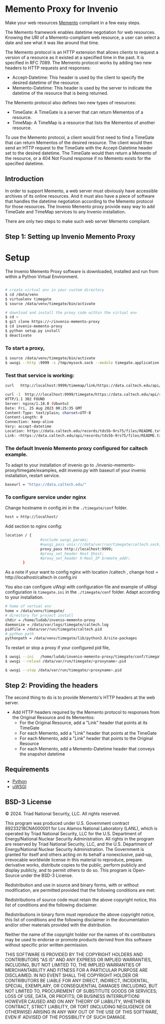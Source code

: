 # Memento Proxy for Invenio
Make your web resources [Memento](http://www.mementoweb.org) compliant in a few easy steps.

The Memento framework enables datetime negotiation for web resources. Knowing the URI of a Memento-compliant web resource, a user can select a date and see what it was like around that time.

The Memento protocol is an HTTP extension that allows clients to request a version of a resource as it existed at a specified time in the past. It is specified in RFC 7089.
The Memento protocol works by adding two new headers to HTTP requests and responses:

*  Accept-Datetime: This header is used by the client to specify the desired datetime of the resource.
*  Memento-Datetime: This header is used by the server to indicate the datetime of the resource that is being returned.

The Memento protocol also defines two new types of resources:

*  TimeGate: A TimeGate is a server that can return Mementos of a resource.
*  TimeMap: A TimeMap is a resource that lists the Mementos of another resource.

To use the Memento protocol, a client would first need to find a TimeGate that can return Mementos of the desired resource. 
The client would then send an HTTP request to the TimeGate with the Accept-Datetime header set to the desired datetime. 
The TimeGate would then return a Memento of the resource, or a 404 Not Found response if no Memento exists for the specified datetime.

## Introduction

In order to support Memento, a web server must obviously have accessible archives of its online resources.
And it must also have a piece of software that handles the datetime negotiation according to the Memento protocol for those resources.
The Invenio Memento proxy provide easy way to add TimeGate and TimeMap services to any Invenio installation.


There are only two steps to make such web server Memento compliant.

## Step 1: Setting up Invenio Memento Proxy

# Setup

The Invenio Memento Proxy software is downloaded, installed and run from within a Python Virtual Environment.
```bash

# create virtual env in your custom directory
$ cd /data/venv
$ virtualenv timegate
$ source /data/venv/timegate/bin/activate

# download and install the proxy code within the virtual env
$ cd ~
$ git clone https://~/invenio-memento-proxy
$ cd invenio-memento-proxy
$ python setup.py install
$ deactivate
```

### To start a proxy,

```bash
$ source /data/venv/timegate/bin/activate
$ uwsgi --http :9999 -s /tmp/mysock.sock --module timegate.application --callable application --virtualenv  /data/venv/timegate/
```

### Test that service is working:

```bash
curl   http://localhost:9999/timemap/link/https://data.caltech.edu/api/records/tds5b-9rs75/files/README.txt 

curl -I  http:///localhost:9999/timegate/https://data.caltech.edu/api/records/tds5b-9rs75/files/README.txt
HTTP/1.1 302 FOUND
Server: nginx/1.18.0 (Ubuntu)
Date: Fri, 25 Aug 2023 00:25:35 GMT
Content-Type: text/plain; charset=UTF-8
Content-Length: 0
Connection: keep-alive
Vary: accept-datetime
Location: https://data.caltech.edu/records/tds5b-9rs75/files/README.txt
Link: <https://data.caltech.edu/api/records/tds5b-9rs75/files/README.txt>; rel=original, <http://160.1.118.115/timemap/link/https://data.caltech.edu/api/records/tds5b-9rs75/files/README.txt>; rel=timemap; type=application/link-format, <http://160.1.118.115/timemap/json/https://data.caltech.edu/api/records/tds5b-9rs75/files/README.txt>; rel=timemap; type=application/json, <https://data.caltech.edu/records/tds5b-9rs75/files/README.txt>; rel="first last memento"; datetime="Mon, 03 Jul 2023 19:57:38 GMT"
```

### The default Invenio Memento proxy configured for caltech example.

To adapt to your installation of invenio 
go to ./invenio-memento-proxy/timegate/examples, edit invenio.py 
with baseurl of  your invenio installation, restart service.

```bash
baseurl = "https://data.caltech.edu/"
```
### To configure service under nginx

Change  hostname in config.ini in the `./timegate/conf` folder.


```bash
host = http://localhost/
```
Add section to nginx config:
```bash
location / {
                #include uwsgi_params;
                #uwsgi_pass unix:///data/var/run/timegate/caltech.sock;
                proxy_pass http://localhost:9999;
		        #proxy_set_header Host $host;
		        #proxy_set_header X-Real_IP $remote_addr;
        }
```        
As a note if your want to config nginx with  location /caltech , change host = http://localhost/caltech in config.ini


You also can configure  uWsgi with configuration file  and example of  uWsgi configuration  is `timegate.ini` in the `./timegate/conf` folder.
Adapt  according  to your installation. 

```bash
# home of vertual env
home = /data/venv/timegate/
# directory for project install
chdir = /home/ludab/invenio-memento-proxy
daemonize = /data/var/logs/timegate/caltech.log                                                                                                                                                                                        
pidfile = /data/var/run/timegate/caltech.pid
# python path
pythonpath = /data/venv/timegate/lib/python3.8/site-packages
```

To restart or stop a proxy if your configured pid file,
```bash
$ uwsgi --ini   /home/ludab/invenio-memento-proxy/timegate/conf/timegate.ini 
$ uwsgi --reload /data/var/run/timegate/<proxyname>.pid

$ uwsgi --stop /data/var/run/timegate/<proxyname>.pid
```
## Step 2: Providing the headers
The second thing to do is to provide Memento's HTTP headers at the web server.
* Add HTTP headers required by the Memento protocol to responses from the Original Resource and its Mementos:
  - For the Original Resource, add a "Link" header that points at its TimeGate
  - For each Memento, add a "Link" header that points at the TimeGate
  - For each Memento, add a "Link" header that points to the Original Resource
  - For each Memento, add a Memento-Datetime header that conveys the snapshot datetime


## Requirements
* [Python](https://www.python.org)
* [uWSGI](http://uwsgi-docs.readthedocs.org/en/latest/)



## BSD-3 License
© 2024. Triad National Security, LLC. All rights reserved.

This program was produced under U.S. Government contract 89233218CNA000001 for Los Alamos National Laboratory (LANL), which is operated by Triad National Security, LLC for the U.S. Department of Energy/National Nuclear Security Administration. All rights in the program are reserved by Triad National Security, LLC, and the U.S. Department of Energy/National Nuclear Security Administration. The Government is granted for itself and others acting on its behalf a nonexclusive, paid-up, irrevocable worldwide license in this material to reproduce, prepare. derivative works, distribute copies to the public, perform publicly and display publicly, and to permit others to do so.
This program is Open-Source under the BSD-3 License.

 

Redistribution and use in source and binary forms, with or without modification, are permitted provided that the following conditions are met:

 

Redistributions of source code must retain the above copyright notice, this list of conditions and the following disclaimer.
 

Redistributions in binary form must reproduce the above copyright notice, this list of conditions and the following disclaimer in the documentation and/or other materials provided with the distribution.
 

Neither the name of the copyright holder nor the names of its contributors may be used to endorse or promote products derived from this software without specific prior written permission.

THIS SOFTWARE IS PROVIDED BY THE COPYRIGHT HOLDERS AND CONTRIBUTORS "AS IS" AND ANY EXPRESS OR IMPLIED WARRANTIES, INCLUDING, BUT NOT LIMITED TO, THE IMPLIED WARRANTIES OF MERCHANTABILITY AND FITNESS FOR A PARTICULAR PURPOSE ARE DISCLAIMED. IN NO EVENT SHALL THE COPYRIGHT HOLDER OR CONTRIBUTORS BE LIABLE FOR ANY DIRECT, INDIRECT, INCIDENTAL, SPECIAL, EXEMPLARY, OR CONSEQUENTIAL DAMAGES (INCLUDING, BUT NOT LIMITED TO, PROCUREMENT OF SUBSTITUTE GOODS OR SERVICES; LOSS OF USE, DATA, OR PROFITS; OR BUSINESS INTERRUPTION) HOWEVER CAUSED AND ON ANY THEORY OF LIABILITY, WHETHER IN CONTRACT, STRICT LIABILITY, OR TORT (INCLUDING NEGLIGENCE OR OTHERWISE) ARISING IN ANY WAY OUT OF THE USE OF THIS SOFTWARE, EVEN IF ADVISED OF THE POSSIBILITY OF SUCH DAMAGE.



